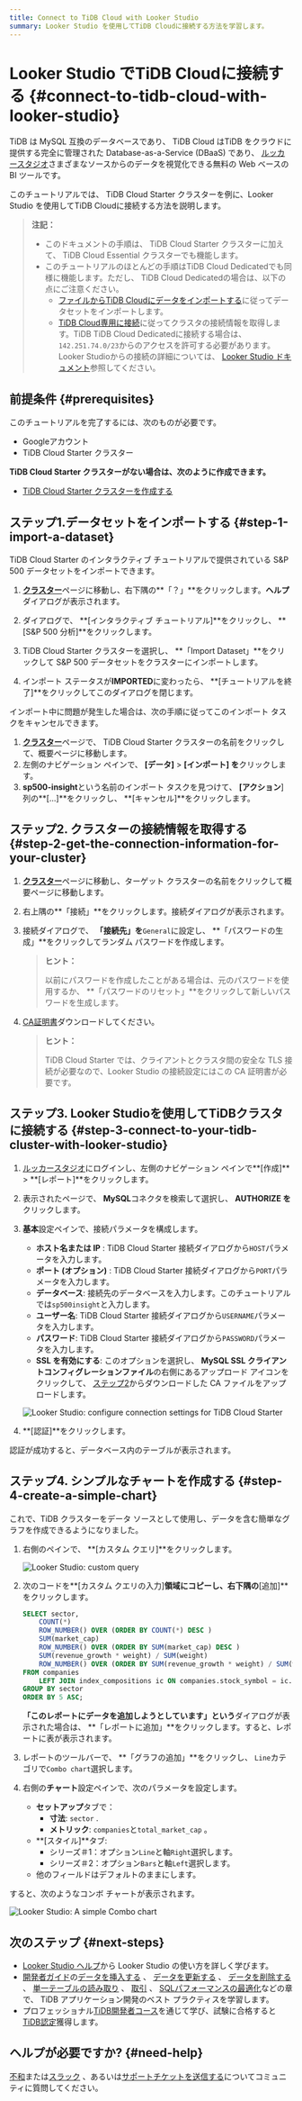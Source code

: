 ```yaml
---
title: Connect to TiDB Cloud with Looker Studio
summary: Looker Studio を使用してTiDB Cloudに接続する方法を学習します。
---
```


# Looker Studio でTiDB Cloudに接続する {#connect-to-tidb-cloud-with-looker-studio}

TiDB は MySQL 互換のデータベースであり、 TiDB Cloud はTiDB をクラウドに提供する完全に管理された Database-as-a-Service (DBaaS) であり、 [ルッカースタジオ](https://lookerstudio.google.com/)さまざまなソースからのデータを視覚化できる無料の Web ベースの BI ツールです。

このチュートリアルでは、 TiDB Cloud Starter クラスターを例に、Looker Studio を使用してTiDB Cloudに接続する方法を説明します。

> **注記：**
>
> -   このドキュメントの手順は、 TiDB Cloud Starter クラスターに加えて、 TiDB Cloud Essential クラスターでも機能します。
> -   このチュートリアルのほとんどの手順はTiDB Cloud Dedicatedでも同様に機能します。ただし、 TiDB Cloud Dedicatedの場合は、以下の点にご注意ください。
>     -   [ファイルからTiDB Cloudにデータをインポートする](/tidb-cloud/tidb-cloud-migration-overview.md#import-data-from-files-to-tidb-cloud)に従ってデータセットをインポートします。
>     -   [TiDB Cloud専用に接続](/tidb-cloud/connect-via-standard-connection.md)に従ってクラスタの接続情報を取得します。TiDB TiDB Cloud Dedicatedに接続する場合は、 `142.251.74.0/23`からのアクセスを許可する必要があります。Looker Studioからの接続の詳細については、 [Looker Studio ドキュメント](https://support.google.com/looker-studio/answer/7088031#zippy=%2Cin-this-article)参照してください。

## 前提条件 {#prerequisites}

このチュートリアルを完了するには、次のものが必要です。

-   Googleアカウント
-   TiDB Cloud Starter クラスター

**TiDB Cloud Starter クラスターがない場合は、次のように作成できます。**

-   [TiDB Cloud Starter クラスターを作成する](/develop/dev-guide-build-cluster-in-cloud.md#step-1-create-a-tidb-cloud-cluster)

## ステップ1.データセットをインポートする {#step-1-import-a-dataset}

TiDB Cloud Starter のインタラクティブ チュートリアルで提供されている S&amp;P 500 データセットをインポートできます。

1.  [**クラスター**](https://tidbcloud.com/project/clusters)ページに移動し、右下隅の**「？」**をクリックします。**ヘルプ**ダイアログが表示されます。

2.  ダイアログで、 **[インタラクティブ チュートリアル]**をクリックし、 **[S&amp;P 500 分析]**をクリックします。

3.  TiDB Cloud Starter クラスターを選択し、 **「Import Dataset」**をクリックして S&amp;P 500 データセットをクラスターにインポートします。

4.  インポート ステータスが**IMPORTED**に変わったら、 **[チュートリアルを終了]**をクリックしてこのダイアログを閉じます。

インポート中に問題が発生した場合は、次の手順に従ってこのインポート タスクをキャンセルできます。

1.  [**クラスター**](https://tidbcloud.com/project/clusters)ページで、 TiDB Cloud Starter クラスターの名前をクリックして、概要ページに移動します。
2.  左側のナビゲーション ペインで、 **[データ]** &gt; **[インポート] を**クリックします。
3.  **sp500-insight**という名前のインポート タスクを見つけて、 **[アクション**] 列の**[...]**をクリックし、 **[キャンセル]**をクリックします。

## ステップ2. クラスターの接続情報を取得する {#step-2-get-the-connection-information-for-your-cluster}

1.  [**クラスター**](https://tidbcloud.com/project/clusters)ページに移動し、ターゲット クラスターの名前をクリックして概要ページに移動します。

2.  右上隅の**「接続」**をクリックします。接続ダイアログが表示されます。

3.  接続ダイアログで、 **「接続先」を**`General`に設定し、 **「パスワードの生成」**をクリックしてランダム パスワードを作成します。

    > **ヒント：**
    >
    > 以前にパスワードを作成したことがある場合は、元のパスワードを使用するか、 **「パスワードのリセット」**をクリックして新しいパスワードを生成します。

4.  [CA証明書](https://letsencrypt.org/certs/isrgrootx1.pem)ダウンロードしてください。

    > **ヒント：**
    >
    > TiDB Cloud Starter では、クライアントとクラスタ間の安全な TLS 接続が必要なので、Looker Studio の接続設定にはこの CA 証明書が必要です。

## ステップ3. Looker Studioを使用してTiDBクラスタに接続する {#step-3-connect-to-your-tidb-cluster-with-looker-studio}

1.  [ルッカースタジオ](https://lookerstudio.google.com/)にログインし、左側のナビゲーション ペインで**[作成]** &gt; **[レポート]**をクリックします。

2.  表示されたページで、 **MySQL**コネクタを検索して選択し、 **AUTHORIZE を**クリックします。

3.  **基本**設定ペインで、接続パラメータを構成します。

    -   **ホスト名または IP** : TiDB Cloud Starter 接続ダイアログから`HOST`パラメータを入力します。
    -   **ポート (オプション)** : TiDB Cloud Starter 接続ダイアログから`PORT`パラメータを入力します。
    -   **データベース**: 接続先のデータベースを入力します。このチュートリアルでは`sp500insight`と入力します。
    -   **ユーザー名**: TiDB Cloud Starter 接続ダイアログから`USERNAME`パラメータを入力します。
    -   **パスワード**: TiDB Cloud Starter 接続ダイアログから`PASSWORD`パラメータを入力します。
    -   **SSL を有効にする**: このオプションを選択し、 **MySQL SSL クライアントコンフィグレーションファイル**の右側にあるアップロード アイコンをクリックして、 [ステップ2](#step-2-get-the-connection-information-for-your-cluster)からダウンロードした CA ファイルをアップロードします。

    ![Looker Studio: configure connection settings for TiDB Cloud Starter](/media/tidb-cloud/looker-studio-configure-connection.png)

4.  **[認証]**をクリックします。

認証が成功すると、データベース内のテーブルが表示されます。

## ステップ4. シンプルなチャートを作成する {#step-4-create-a-simple-chart}

これで、TiDB クラスターをデータ ソースとして使用し、データを含む簡単なグラフを作成できるようになりました。

1.  右側のペインで、 **[カスタム クエリ]**をクリックします。

    ![Looker Studio: custom query](/media/tidb-cloud/looker-studio-custom-query.png)

2.  次のコードを**[カスタム クエリの入力]**領域にコピーし、右下隅の**[追加]**をクリックします。

    ```sql
    SELECT sector,
        COUNT(*)                                                                      AS companies,
        ROW_NUMBER() OVER (ORDER BY COUNT(*) DESC )                                   AS companies_ranking,
        SUM(market_cap)                                                               AS total_market_cap,
        ROW_NUMBER() OVER (ORDER BY SUM(market_cap) DESC )                            AS total_market_cap_ranking,
        SUM(revenue_growth * weight) / SUM(weight)                                    AS avg_revenue_growth,
        ROW_NUMBER() OVER (ORDER BY SUM(revenue_growth * weight) / SUM(weight) DESC ) AS avg_revenue_growth_ranking
    FROM companies
        LEFT JOIN index_compositions ic ON companies.stock_symbol = ic.stock_symbol
    GROUP BY sector
    ORDER BY 5 ASC;
    ```

    **「このレポートにデータを追加しようとしています」という**ダイアログが表示された場合は、 **「レポートに追加」**をクリックします。すると、レポートに表が表示されます。

3.  レポートのツールバーで、 **「グラフの追加」**をクリックし、 `Line`カテゴリで`Combo chart`選択します。

4.  右側の**チャート**設定ペインで、次のパラメータを設定します。

    -   **セットアップ**タブで：
        -   **寸法**: `sector` .
        -   **メトリック**: `companies`と`total_market_cap` 。
    -   **[スタイル]**タブ:
        -   シリーズ＃1：オプション`Line`と軸`Right`選択します。
        -   シリーズ＃2：オプション`Bars`と軸`Left`選択します。
    -   他のフィールドはデフォルトのままにします。

すると、次のようなコンボ チャートが表示されます。

![Looker Studio: A simple Combo chart](/media/tidb-cloud/looker-studio-simple-chart.png)

## 次のステップ {#next-steps}

-   [Looker Studio ヘルプ](https://support.google.com/looker-studio)から Looker Studio の使い方を詳しく学びます。
-   [開発者ガイド](/develop/dev-guide-overview.md)の[データを挿入する](/develop/dev-guide-insert-data.md) 、 [データを更新する](/develop/dev-guide-update-data.md) 、 [データを削除する](/develop/dev-guide-delete-data.md) 、 [単一テーブルの読み取り](/develop/dev-guide-get-data-from-single-table.md) 、 [取引](/develop/dev-guide-transaction-overview.md) 、 [SQLパフォーマンスの最適化](/develop/dev-guide-optimize-sql-overview.md)などの章で、 TiDB アプリケーション開発のベスト プラクティスを学習します。
-   プロフェッショナル[TiDB開発者コース](https://www.pingcap.com/education/)を通じて学び、試験に合格すると[TiDB認定](https://www.pingcap.com/education/certification/)獲得します。

## ヘルプが必要ですか? {#need-help}

[不和](https://discord.gg/DQZ2dy3cuc?utm_source=doc)または[スラック](https://slack.tidb.io/invite?team=tidb-community&#x26;channel=everyone&#x26;ref=pingcap-docs) 、あるいは[サポートチケットを送信する](https://tidb.support.pingcap.com/)についてコミュニティに質問してください。

